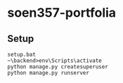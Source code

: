 # soen357-portfolia

## Setup
```
setup.bat
~\backend>env\Scripts\activate
python manage.py createsuperuser
python manage.py runserver
```
